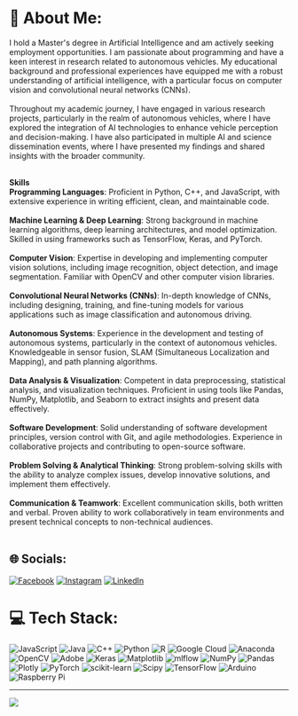 # 💫 About Me:
I hold a Master's degree in Artificial Intelligence and am actively seeking employment opportunities. I am passionate about programming and have a keen interest in research related to autonomous vehicles. My educational background and professional experiences have equipped me with a robust understanding of artificial intelligence, with a particular focus on computer vision and convolutional neural networks (CNNs).<br><br>
Throughout my academic journey, I have engaged in various research projects, particularly in the realm of autonomous vehicles, where I have explored the integration of AI technologies to enhance vehicle perception and decision-making. I have also participated in multiple AI and science dissemination events, where I have presented my findings and shared insights with the broader community.<br><br>

**Skills**<br>
**Programming Languages**: Proficient in Python, C++, and JavaScript, with extensive experience in writing efficient, clean, and maintainable code.<br><br>
**Machine Learning & Deep Learning**: Strong background in machine learning algorithms, deep learning architectures, and model optimization. Skilled in using frameworks such as TensorFlow, Keras, and PyTorch.<br><br>
**Computer Vision**: Expertise in developing and implementing computer vision solutions, including image recognition, object detection, and image segmentation. Familiar with OpenCV and other computer vision libraries.<br><br>
**Convolutional Neural Networks (CNNs)**: In-depth knowledge of CNNs, including designing, training, and fine-tuning models for various applications such as image classification and autonomous driving.<br><br>
**Autonomous Systems**: Experience in the development and testing of autonomous systems, particularly in the context of autonomous vehicles. Knowledgeable in sensor fusion, SLAM (Simultaneous Localization and Mapping), and path planning algorithms.<br><br>
**Data Analysis & Visualization**: Competent in data preprocessing, statistical analysis, and visualization techniques. Proficient in using tools like Pandas, NumPy, Matplotlib, and Seaborn to extract insights and present data effectively.<br><br>
**Software Development**: Solid understanding of software development principles, version control with Git, and agile methodologies. Experience in collaborative projects and contributing to open-source software.<br><br>
**Problem Solving & Analytical Thinking**: Strong problem-solving skills with the ability to analyze complex issues, develop innovative solutions, and implement them effectively.<br><br>
**Communication & Teamwork**: Excellent communication skills, both written and verbal. Proven ability to work collaboratively in team environments and present technical concepts to non-technical audiences.<br><br>

## 🌐 Socials:
[![Facebook](https://img.shields.io/badge/Facebook-%231877F2.svg?logo=Facebook&logoColor=white)](https://facebook.com/David.Shenaider) [![Instagram](https://img.shields.io/badge/Instagram-%23E4405F.svg?logo=Instagram&logoColor=white)](https://instagram.com/david_velazcom) [![LinkedIn](https://img.shields.io/badge/LinkedIn-%230077B5.svg?logo=linkedin&logoColor=white)](https://linkedin.com/in/david-velazco-7671911a2/) 

# 💻 Tech Stack:
![JavaScript](https://img.shields.io/badge/javascript-%23323330.svg?style=for-the-badge&logo=javascript&logoColor=%23F7DF1E) ![Java](https://img.shields.io/badge/java-%23ED8B00.svg?style=for-the-badge&logo=openjdk&logoColor=white) ![C++](https://img.shields.io/badge/c++-%2300599C.svg?style=for-the-badge&logo=c%2B%2B&logoColor=white) ![Python](https://img.shields.io/badge/python-3670A0?style=for-the-badge&logo=python&logoColor=ffdd54) ![R](https://img.shields.io/badge/r-%23276DC3.svg?style=for-the-badge&logo=r&logoColor=white) ![Google Cloud](https://img.shields.io/badge/GoogleCloud-%234285F4.svg?style=for-the-badge&logo=google-cloud&logoColor=white) ![Anaconda](https://img.shields.io/badge/Anaconda-%2344A833.svg?style=for-the-badge&logo=anaconda&logoColor=white) ![OpenCV](https://img.shields.io/badge/opencv-%23white.svg?style=for-the-badge&logo=opencv&logoColor=white) ![Adobe](https://img.shields.io/badge/adobe-%23FF0000.svg?style=for-the-badge&logo=adobe&logoColor=white) ![Keras](https://img.shields.io/badge/Keras-%23D00000.svg?style=for-the-badge&logo=Keras&logoColor=white) ![Matplotlib](https://img.shields.io/badge/Matplotlib-%23ffffff.svg?style=for-the-badge&logo=Matplotlib&logoColor=black) ![mlflow](https://img.shields.io/badge/mlflow-%23d9ead3.svg?style=for-the-badge&logo=numpy&logoColor=blue) ![NumPy](https://img.shields.io/badge/numpy-%23013243.svg?style=for-the-badge&logo=numpy&logoColor=white) ![Pandas](https://img.shields.io/badge/pandas-%23150458.svg?style=for-the-badge&logo=pandas&logoColor=white) ![Plotly](https://img.shields.io/badge/Plotly-%233F4F75.svg?style=for-the-badge&logo=plotly&logoColor=white) ![PyTorch](https://img.shields.io/badge/PyTorch-%23EE4C2C.svg?style=for-the-badge&logo=PyTorch&logoColor=white) ![scikit-learn](https://img.shields.io/badge/scikit--learn-%23F7931E.svg?style=for-the-badge&logo=scikit-learn&logoColor=white) ![Scipy](https://img.shields.io/badge/SciPy-%230C55A5.svg?style=for-the-badge&logo=scipy&logoColor=%white) ![TensorFlow](https://img.shields.io/badge/TensorFlow-%23FF6F00.svg?style=for-the-badge&logo=TensorFlow&logoColor=white) ![Arduino](https://img.shields.io/badge/-Arduino-00979D?style=for-the-badge&logo=Arduino&logoColor=white) ![Raspberry Pi](https://img.shields.io/badge/-RaspberryPi-C51A4A?style=for-the-badge&logo=Raspberry-Pi)

---
[![](https://visitcount.itsvg.in/api?id=DavidVelazco26&icon=0&color=1)](https://visitcount.itsvg.in)

<!-- Proudly created with GPRM ( https://gprm.itsvg.in ) -->

